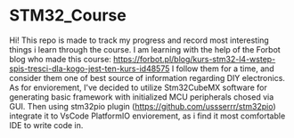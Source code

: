 # STM32_Course
Hi! This repo is made to track my progress and record most interesting things i learn through the course.
I am learning with the help of the Forbot blog who made this course: https://forbot.pl/blog/kurs-stm32-l4-wstep-spis-tresci-dla-kogo-jest-ten-kurs-id48575
I follow them for a time, and consider them one of best source of information regarding DIY electronics.
As for enviorement, I've decided to utilize Stm32CubeMX software for generating basic framework with initialized MCU peripherals chosed via GUI. Then using stm32pio plugin (https://github.com/ussserrr/stm32pio) integrate it to VsCode PlatformIO enviorement, as i find it most comfortable IDE to write code in.

